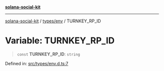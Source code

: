 [**solana-social-kit**](../../../README.md)

***

[solana-social-kit](../../../README.md) / [types/env](../README.md) / TURNKEY\_RP\_ID

# Variable: TURNKEY\_RP\_ID

> `const` **TURNKEY\_RP\_ID**: `string`

Defined in: [src/types/env.d.ts:7](https://github.com/SendArcade/solana-social-starter/blob/98f94bb63d3814df24512365f6ae706d273e698f/src/types/env.d.ts#L7)
